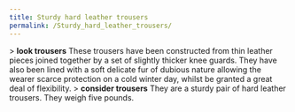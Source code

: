```yaml
---
title: Sturdy hard leather trousers
permalink: /Sturdy_hard_leather_trousers/
---
```


\> **look trousers**
These trousers have been constructed from thin leather pieces joined
together
by a set of slightly thicker knee guards. They have also been lined with
a soft
delicate fur of dubious nature allowing the wearer scarce protection on
a cold
winter day, whilst be granted a great deal of flexibility.
\> **consider trousers**
They are a sturdy pair of hard leather trousers.
They weigh five pounds.